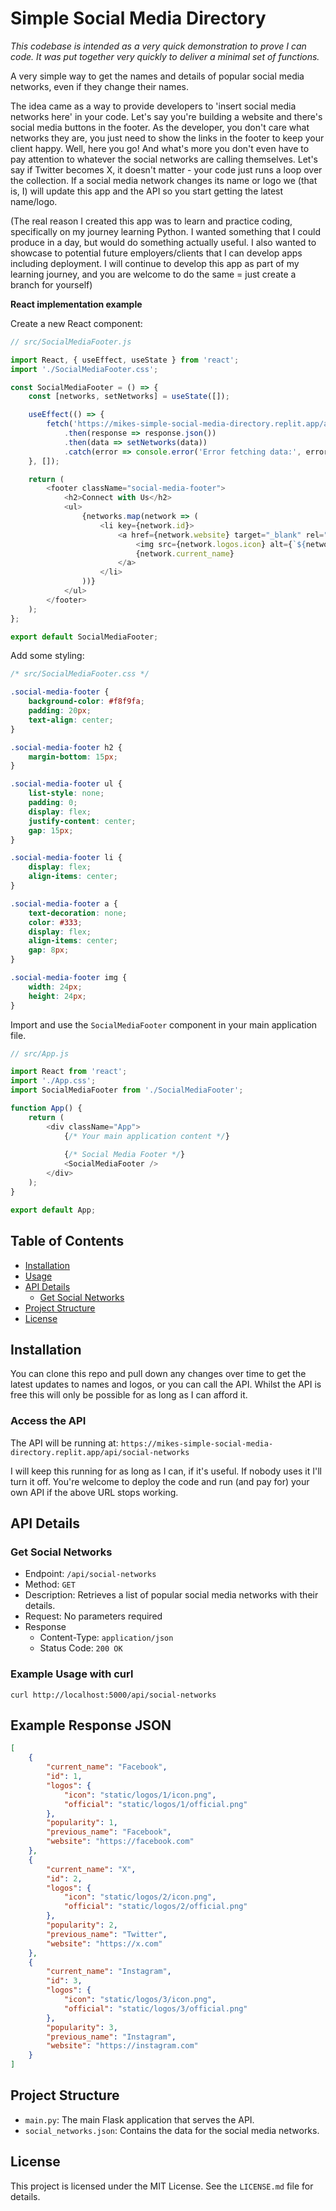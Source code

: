 # Simple Social Media Directory

*This codebase is intended as a very quick demonstration to prove I can code. It was put together very quickly to deliver a minimal set of functions.*

A very simple way to get the names and details of popular social media networks, even if they change their names.

The idea came as a way to provide developers to 'insert social media networks here' in your code. Let's say you're building a website and there's social media buttons in the footer. As the developer, you don't care what networks they are, you just need to show the links in the footer to keep your client happy. Well, here you go! And what's more you don't even have to pay attention to whatever the social networks are calling themselves. Let's say if Twitter becomes X, it doesn't matter - your code just runs a loop over the collection. If a social media network changes its name or logo we (that is, I) will update this app and the API so you start getting the latest name/logo. 

(The real reason I created this app was to learn and practice coding, specifically on my journey learning Python. I wanted something that I could produce in a day, but would do something actually useful. I also wanted to showcase to potential future employers/clients that I can develop apps including deployment. I will continue to develop this app as part of my learning journey, and you are welcome to do the same = just create a branch for yourself)

**React implementation example**

Create a new React component:

```javascript
// src/SocialMediaFooter.js

import React, { useEffect, useState } from 'react';
import './SocialMediaFooter.css';

const SocialMediaFooter = () => {
    const [networks, setNetworks] = useState([]);

    useEffect(() => {
        fetch('https://mikes-simple-social-media-directory.replit.app/api/social-networks')
            .then(response => response.json())
            .then(data => setNetworks(data))
            .catch(error => console.error('Error fetching data:', error));
    }, []);

    return (
        <footer className="social-media-footer">
            <h2>Connect with Us</h2>
            <ul>
                {networks.map(network => (
                    <li key={network.id}>
                        <a href={network.website} target="_blank" rel="noopener noreferrer">
                            <img src={network.logos.icon} alt={`${network.current_name} Icon`} />
                            {network.current_name}
                        </a>
                    </li>
                ))}
            </ul>
        </footer>
    );
};

export default SocialMediaFooter;
```

Add some styling:

```css
/* src/SocialMediaFooter.css */

.social-media-footer {
    background-color: #f8f9fa;
    padding: 20px;
    text-align: center;
}

.social-media-footer h2 {
    margin-bottom: 15px;
}

.social-media-footer ul {
    list-style: none;
    padding: 0;
    display: flex;
    justify-content: center;
    gap: 15px;
}

.social-media-footer li {
    display: flex;
    align-items: center;
}

.social-media-footer a {
    text-decoration: none;
    color: #333;
    display: flex;
    align-items: center;
    gap: 8px;
}

.social-media-footer img {
    width: 24px;
    height: 24px;
}
```

Import and use the `SocialMediaFooter` component in your main application file.

```javascript
// src/App.js

import React from 'react';
import './App.css';
import SocialMediaFooter from './SocialMediaFooter';

function App() {
    return (
        <div className="App">
            {/* Your main application content */}
            
            {/* Social Media Footer */}
            <SocialMediaFooter />
        </div>
    );
}

export default App;
```


## Table of Contents
- [Installation](#installation)
- [Usage](#usage)
- [API Details](#api-details)
  - [Get Social Networks](#get-social-networks)
- [Project Structure](#project-structure)
- [License](#license)

## Installation

You can clone this repo and pull down any changes over time to get the latest updates to names and logos, or you can call the API. Whilst the API is free this will only be possible for as long as I can afford it. 

### Access the API

The API will be running at: `https://mikes-simple-social-media-directory.replit.app/api/social-networks`

I will keep this running for as long as I can, if it's useful. If nobody uses it I'll turn it off. You're welcome to deploy the code and run (and pay for) your own API if the above URL stops working.

## API Details

### Get Social Networks
- Endpoint: `/api/social-networks`
- Method: `GET`
- Description: Retrieves a list of popular social media networks with their details.
- Request: No parameters required
- Response
  - Content-Type: `application/json`
  - Status Code: `200 OK`


### Example Usage with curl

```
curl http://localhost:5000/api/social-networks
```

## Example Response JSON

```json 
[
    {
        "current_name": "Facebook",
        "id": 1,
        "logos": {
            "icon": "static/logos/1/icon.png",
            "official": "static/logos/1/official.png"
        },
        "popularity": 1,
        "previous_name": "Facebook",
        "website": "https://facebook.com"
    },
    {
        "current_name": "X",
        "id": 2,
        "logos": {
            "icon": "static/logos/2/icon.png",
            "official": "static/logos/2/official.png"
        },
        "popularity": 2,
        "previous_name": "Twitter",
        "website": "https://x.com"
    },
    {
        "current_name": "Instagram",
        "id": 3,
        "logos": {
            "icon": "static/logos/3/icon.png",
            "official": "static/logos/3/official.png"
        },
        "popularity": 3,
        "previous_name": "Instagram",
        "website": "https://instagram.com"
    }
]
```

## Project Structure
- `main.py`: The main Flask application that serves the API.
- `social_networks.json`: Contains the data for the social media networks.

## License
This project is licensed under the MIT License. See the `LICENSE.md` file for details.
